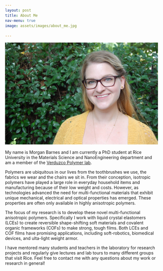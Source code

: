 ```yaml
---
layout: post
title: About Me
nav-menu: true
image: assets/images/about_me.jpg

---
```

<span class="image right"><img src="assets/images/about_me.jpg" alt="" /></span>

My name is Morgan Barnes and I am currently a PhD student at Rice University in the Materials Science and NanoEngineering department and am a member of the [Verduzco Polymer lab](http://verduzcolab.blogs.rice.edu/).

Polymers are ubiquitous in our lives from the toothbrushes we use, the fabrics we wear and the chairs we sit in. From their conception, isotropic polymers have played a large role in everyday household items and manufacturing because of their low weight and costs. However, as technologies advanced the need for multi-functional materials that exhibit unique mechanical, electrical and optical properties has emerged. These properties are often only available in highly anisotropic polymers. 

The focus of my research is to develop these novel multi-functional anisotropic polymers. Specifically I work with liquid crystal elastomers (LCEs) to create reversible shape-shifting soft materials and covalent organic frameworks (COFs) to make strong, tough films. Both LCEs and COF films have promising applications, including soft-robotics, biomedical devices, and ulta-light weight armor.

I have mentored many students and teachers in the laboratory for research projects and regularly give lectures and lab tours to many different groups that visit Rice. Feel free to contact me with any questions about my work or research in general!


 

